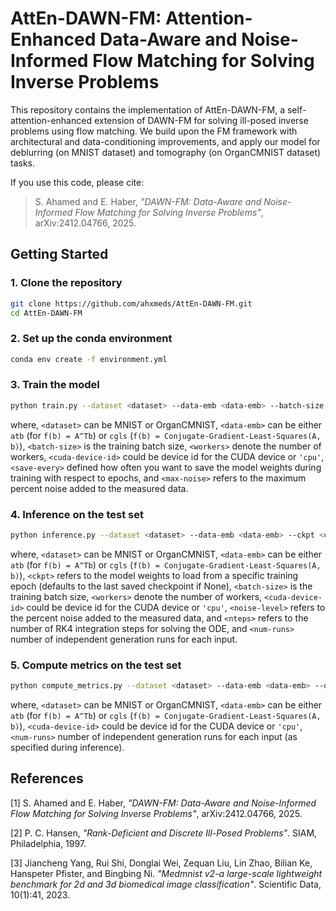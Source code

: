 # AttEn-DAWN-FM: Attention-Enhanced Data-Aware and Noise-Informed Flow Matching for Solving Inverse Problems

This repository contains the implementation of AttEn-DAWN-FM, a self-attention-enhanced extension of DAWN-FM for solving ill-posed inverse problems using flow matching. We build upon the FM framework with architectural and data-conditioning improvements, and apply our model for deblurring (on MNIST dataset) and tomography (on OrganCMNIST dataset) tasks.

If you use this code, please cite:

> S. Ahamed and E. Haber, _"DAWN-FM: Data-Aware and Noise-Informed Flow Matching for Solving Inverse Problems"_, arXiv:2412.04766, 2025.

## Getting Started

### 1. Clone the repository
```bash
git clone https://github.com/ahxmeds/AttEn-DAWN-FM.git
cd AttEn-DAWN-FM
```

### 2.  Set up the conda environment
```bash
conda env create -f environment.yml
```

### 3.  Train the model
```bash
python train.py --dataset <dataset> --data-emb <data-emb> --batch-size <batch-size> --workers <workers> --device <cuda-device-index> --max-epochs <max-epochs> --save-every <save-every> --max-noise <max-noise>
```
where, `<dataset>` can be MNIST or OrganCMNIST, `<data-emb>` can be either `atb` (for `f(b) = A^Tb`) or `cgls` (`f(b) = Conjugate-Gradient-Least-Squares(A, b)`), `<batch-size>` is the training batch size, `<workers>` denote the number of workers, `<cuda-device-id>` could be device id for the CUDA device or `'cpu'`, `<save-every>` defined how often you want to save the model weights during training with respect to epochs, and `<max-noise>` refers to the maximum percent noise added to the measured data.

### 4.  Inference on the test set
```bash
python inference.py --dataset <dataset> --data-emb <data-emb> --ckpt <ckpt> --batch-size <batch-size> --workers <workers> --device <cuda-device-index> --noise-level <noise-level> --nsteps <nsteps> --num-runs <num-runs>
```
where, `<dataset>` can be MNIST or OrganCMNIST, `<data-emb>` can be either `atb` (for `f(b) = A^Tb`) or `cgls` (`f(b) = Conjugate-Gradient-Least-Squares(A, b)`), `<ckpt>` refers to the model weights to load from a specific training epoch (defaults to the last saved checkpoint if None), `<batch-size>` is the training batch size, `<workers>` denote the number of workers, `<cuda-device-id>` could be device id for the CUDA device or `'cpu'`, `<noise-level>` refers to the percent noise added to the measured data, and `<nteps>` refers to the number of RK4 integration steps for solving the ODE, and `<num-runs>` number of independent generation runs for each input. 

### 5.  Compute metrics on the test set
```bash
python compute_metrics.py --dataset <dataset> --data-emb <data-emb> --device <cuda-device-index> --num-runs <num-runs>
```
where, `<dataset>` can be MNIST or OrganCMNIST, `<data-emb>` can be either `atb` (for `f(b) = A^Tb`) or `cgls` (`f(b) = Conjugate-Gradient-Least-Squares(A, b)`), `<cuda-device-id>` could be device id for the CUDA device or `'cpu'`, `<num-runs>` number of independent generation runs for each input (as specified during inference). 

## References
[1] S. Ahamed and E. Haber, _"DAWN-FM: Data-Aware and Noise-Informed Flow Matching for Solving Inverse Problems"_, arXiv:2412.04766, 2025.

[2] P. C. Hansen, _"Rank-Deficient and Discrete Ill-Posed Problems"_. SIAM, Philadelphia, 1997.

[3] Jiancheng Yang, Rui Shi, Donglai Wei, Zequan Liu, Lin Zhao, Bilian Ke, Hanspeter Pfister, and Bingbing Ni. _"Medmnist v2-a large-scale lightweight benchmark for 2d and 3d biomedical image classification"_. Scientific Data, 10(1):41, 2023.
